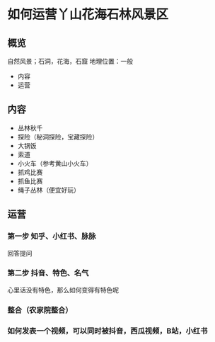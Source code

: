 # 如何运营丫山花海石林风景区

## 概览

自然风景；石洞，花海，石窟
地理位置：一般

- 内容
- 运营

## 内容
- 丛林秋千
- 探险（秘洞探险，宝藏探险）
- 大锅饭
- 索道
- 小火车（参考黄山小火车）
- 抓鸡比赛
- 抓鱼比赛
- 绳子丛林（便宜好玩）


## 运营

### 第一步 知乎、小红书、脉脉
回答提问

### 第二步 抖音、特色、名气
心里话没有特色，那么如何变得有特色呢

### 整合（农家院整合）


### 如何发表一个视频，可以同时被抖音，西瓜视频，B站，小红书




